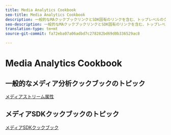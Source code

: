 ```yaml
---
title: Media Analytics Cookbook
seo-title: Media Analytics Cookbook
description: 一般的なMAクックブックリンクとSDK固有のリンクを含む、トップレベルのクックブックページ。
seo-description: 一般的なMAクックブックリンクとSDK固有のリンクを含む、トップレベルのクックブックページ。
translation-type: tm+mt
source-git-commit: fa72eba07a06adbd7c278282bd69d0b336529ac8

---
```



# Media Analytics Cookbook

## 一般的なメディア分析クックブックのトピック

[メディアストリーム属性](/help/media-analytics-cookbook/media-dimensions.md)

## メディアSDKクックブックのトピック

[メディアSDKクックブック](/help/sdk-implement/cookbook/sdk-cookbook-overview.md)
